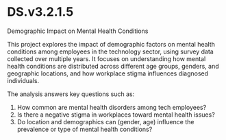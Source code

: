 # DS.v3.2.1.5
Demographic Impact on Mental Health Conditions

This project explores the impact of demographic factors on mental health conditions among employees in the technology sector, using survey data collected over multiple years. It focuses on understanding how mental health conditions are distributed across different age groups, genders, and geographic locations, and how workplace stigma influences diagnosed individuals.

The analysis answers key questions such as:

1. How common are mental health disorders among tech employees?
2. Is there a negative stigma in workplaces toward mental health issues?
3. Do location and demographics can (gender, age) influence the prevalence or type of mental health conditions?
